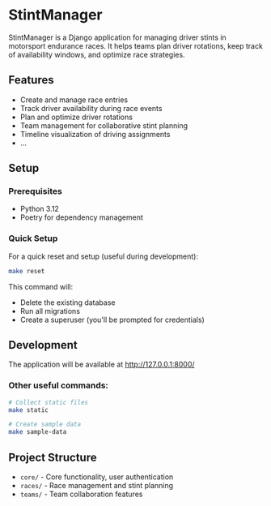 # StintManager

StintManager is a Django application for managing driver stints in motorsport endurance races. It helps teams plan driver rotations, keep track of availability windows, and optimize race strategies.

## Features

- Create and manage race entries
- Track driver availability during race events
- Plan and optimize driver rotations
- Team management for collaborative stint planning
- Timeline visualization of driving assignments
- ...

## Setup

### Prerequisites

- Python 3.12
- Poetry for dependency management

### Quick Setup

For a quick reset and setup (useful during development):

```bash
make reset
```

This command will:
- Delete the existing database
- Run all migrations
- Create a superuser (you'll be prompted for credentials)

## Development

The application will be available at http://127.0.0.1:8000/

### Other useful commands:

```bash
# Collect static files
make static

# Create sample data
make sample-data
```

## Project Structure

- `core/` - Core functionality, user authentication
- `races/` - Race management and stint planning
- `teams/` - Team collaboration features